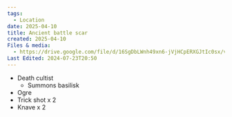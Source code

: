 ```yaml
---
tags:
  - Location
date: 2025-04-10
title: Ancient battle scar
created: 2025-04-10
Files & media:
  - https://drive.google.com/file/d/16SgDbLWnh49xn6-jVjHCpERXGJtIc0sx/view?usp=drivesdk
Last Edited: 2024-07-23T20:50
---
```

- Death cultist
    - Summons basilisk
- Ogre
- Trick shot x 2
- Knave x 2
